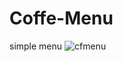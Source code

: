 # Coffe-Menu
simple menu 
![cfmenu](https://user-images.githubusercontent.com/86789819/225505231-530c1bd7-604b-4d3a-b287-ee0a1061f833.png)
